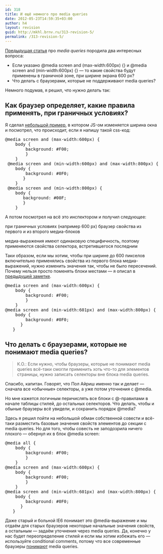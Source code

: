 ```yaml
---
id: 318
title: И ещё немного про media queries
date: 2012-05-23T14:59:35+03:00
author: h4
layout: revision
guid: http://mkhl.brnv.ru/313-revision-5/
permalink: /313-revision-5/
---
```

[Предыдущая статья](http://mkhl.brnv.ru/about-media-queries/ "Немного про media queries") про _media queries_ породила два интересных вопроса:

  * Если указано @media screen and (max-width:600px) {} и @media screen and (min-width:600px) {} — то какие свойства будут применены в граничной зоне, при ширине экрана 600 px?
  * Что делать с браузерами, которые не поддерживают media queries?

Немного подумав, я решил, что нужно делать так:

## Как браузер определяет, какие правила применять, при граничных условиях?

Я сделал [небольшой пример](http://webdev.brnv.ru/labs/media-queries-limits/), в котором JS-ом изменяется ширина окна и посмотрел, что происходит, если я напишу такой css-код:

<pre>@media screen and (max-width:600px) {
    body {
        background: #F00;
        }
    }
 @media screen and (min-width:600px) and (max-width:800px) {
    body {
        background: #0F0;
       }
    }
 @media screen and (min-width:800px) {
    body {
       background: #00F;
       }
    }</pre>

А потом посмотрел на всё это инспектором и получил следующее:

при граничных условиях (например 600 px) браузер свойства из первого и из второго медиа-блоков

медиа-выражения имеют одинаковую специфичность, поэтому применяются свойства селектора, встретившегося последним

Таки образом, если мы хотим, чтобы при ширине до 600 пикселов включительно применялись свойства из первого блока медиа-выражений, нужно изменить значения так, чтобы не было пересечений. Почему нельзя просто поменять блоки местами — я описал в [предыдущей заметке](http://mkhl.brnv.ru/about-media-queries/ "Немного про media queries").

<pre>@media screen and (max-width:600px) {
    body {
        background: #F00;
        }
    }
@media screen and (min-width:601px) and (max-width:800px) {
    body {
        background: #0F0;
      }
   }</pre>

## Что делать с браузерами, которые не понимают media queries?

> К.О.: Если нужно, чтобы браузеры, которые не понимают media queries всё-таки смогли применить хоть что-то для элементов страницы, нужно записать селекторы вне блока media queries.

Спасибо, капитан. Говорят, что Пол Айриш именно так и делает — сначала все «обычные» селекторы, а уже потом уточнения с @media.

Но мне кажется логичным перичислять все блоки с @-правилами в начале таблицы стилей, до остальных селекторов. Что делать, чтобы и обыные браузеры всё увидели, и сохранить порядок @media?

Здесь я решил пойти на небольшой обман собственной совести и всё-таки разместить базовые значения свойств элементов до секции с media queries. Но для того, чтобы совесть не заподозрила ничего плохого — обернул их в блок @media screen:

<pre>@media all {
    body {
        background: #F00;
        }
    }
@media screen and (max-width:600px) {
    body {
        background: #F00;
        }
    }
@media screen and (min-width:601px) and (max-width:800px) {
    body {
        background: #0F0;
      }
   }</pre>

Даже старый и больной IE6 понимает это @media-выражение и мы отдаём для старых браузеров некоторые начальные значения свойств, а остальным — задаём уточнения через media queries. Да, конечно у нас будет переопределение стилей и если мы хотим избежать его — используйте conditional comments, потому что все современные браузеры [понимают](http://caniuse.com/#feat=css-mediaqueries) media queries.